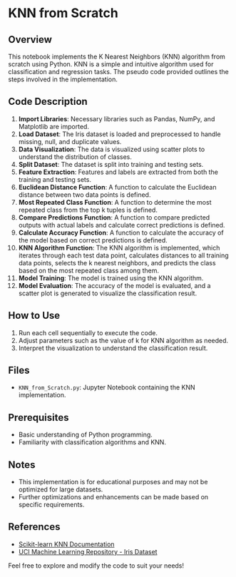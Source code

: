 # KNN from Scratch

## Overview
This notebook implements the K Nearest Neighbors (KNN) algorithm from scratch using Python. KNN is a simple and intuitive algorithm used for classification and regression tasks. The pseudo code provided outlines the steps involved in the implementation.

## Code Description
1. **Import Libraries**: Necessary libraries such as Pandas, NumPy, and Matplotlib are imported.
2. **Load Dataset**: The Iris dataset is loaded and preprocessed to handle missing, null, and duplicate values.
3. **Data Visualization**: The data is visualized using scatter plots to understand the distribution of classes.
4. **Split Dataset**: The dataset is split into training and testing sets.
5. **Feature Extraction**: Features and labels are extracted from both the training and testing sets.
6. **Euclidean Distance Function**: A function to calculate the Euclidean distance between two data points is defined.
7. **Most Repeated Class Function**: A function to determine the most repeated class from the top k tuples is defined.
8. **Compare Predictions Function**: A function to compare predicted outputs with actual labels and calculate correct predictions is defined.
9. **Calculate Accuracy Function**: A function to calculate the accuracy of the model based on correct predictions is defined.
10. **KNN Algorithm Function**: The KNN algorithm is implemented, which iterates through each test data point, calculates distances to all training data points, selects the k nearest neighbors, and predicts the class based on the most repeated class among them.
11. **Model Training**: The model is trained using the KNN algorithm.
12. **Model Evaluation**: The accuracy of the model is evaluated, and a scatter plot is generated to visualize the classification result.

## How to Use
1. Run each cell sequentially to execute the code.
2. Adjust parameters such as the value of k for KNN algorithm as needed.
3. Interpret the visualization to understand the classification result.

## Files
- `KNN_from_Scratch.py`: Jupyter Notebook containing the KNN implementation.

## Prerequisites
- Basic understanding of Python programming.
- Familiarity with classification algorithms and KNN.

## Notes
- This implementation is for educational purposes and may not be optimized for large datasets.
- Further optimizations and enhancements can be made based on specific requirements.

## References
- [Scikit-learn KNN Documentation](https://scikit-learn.org/stable/modules/generated/sklearn.neighbors.KNeighborsClassifier.html)
- [UCI Machine Learning Repository - Iris Dataset](https://archive.ics.uci.edu/ml/datasets/iris)

Feel free to explore and modify the code to suit your needs!
